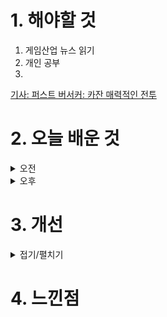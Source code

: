 
# 1. 해야할 것

1. 게임산업 뉴스 읽기 
2. 개인 공부  
3. 

[기사: 퍼스트 버서커: 카잔 매력적인 전투](https://www.gameinsight.co.kr/news/articleView.html?idxno=32426)



# 2. 오늘 배운 것

<details>
<summary>오전</summary>

## 오늘의 뉴스
![image](https://github.com/JM94Ent/TIL-WIL/assets/143363550/5865c2b1-8811-490e-b013-d5c4f2ae0333)
```
한국산 소울라이크 게임이 새로 나온다.
그것도 짱짱한 그래픽과 호평받는 전투 시스템으로

소울라이크는 이제 하나의 장르로써 매력적이라는 말이겠지
사람들도 더 이상 너무 어려운 게임이라는 인식보다는 전투와 보스 격파의 쾌감을 알아가고 있다는 뜻일 것이다.

모바일게임도 전투를 재밌게 만들어서 하고 싶게 하는데, 여기에 자동 전투까지 넣어 재밌는 전투를 설계할 수 있게 하는 붕괴:스타레일이나
자동전투는 없지만 원신처럼 소울라이크보다는 가벼운 전투를 자신만의 조합으로 플레이할 수 있다.

전투에서 스트레스를 푸는 방법을 어디에 집중하냐에 따른 재미를 다르게 줄 수 있다는 걸 알 수 있다.
```
</details>


<details>
<summary>오후</summary>


</details>




# 3. 개선


<details>
<summary>접기/펼치기</summary>


</details>



# 4. 느낀점


